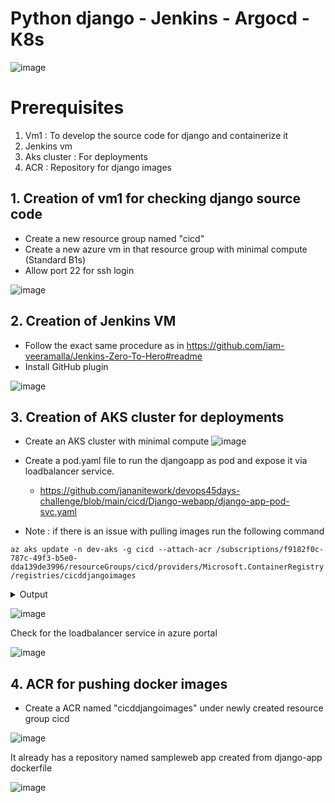 # Python django - Jenkins - Argocd - K8s

![image](https://github.com/jananitework/devops45days-challenge/assets/136428700/1ac155c6-fa30-4ba0-99b9-418811f2402f)


# Prerequisites 

1. Vm1 : To develop the source code for django and containerize it 
2. Jenkins vm 
3. Aks cluster : For deployments 
4. ACR : Repository for django images


## 1. Creation of vm1 for checking django source code

- Create a new resource group named "cicd"
- Create a new azure vm in that resource group with minimal compute (Standard B1s)
- Allow port 22 for ssh login

![image](https://github.com/jananitework/devops45days-challenge/assets/136428700/d5e8ca3e-6a7c-4974-8e64-878c09c9b03e)

  
## 2. Creation of Jenkins VM

- Follow the exact same procedure as in https://github.com/iam-veeramalla/Jenkins-Zero-To-Hero#readme
- Install GitHub plugin

![image](https://github.com/jananitework/devops45days-challenge/assets/136428700/01ca3f25-40e1-4341-89b0-df3d8093ee09)


## 3. Creation of AKS cluster for deployments

- Create an AKS cluster with minimal compute
![image](https://github.com/jananitework/devops45days-challenge/assets/136428700/63cb79e8-e201-4f47-90c9-a776b9b7f39f)

- Create a pod.yaml file to run the djangoapp as pod and expose it via loadbalancer service.
   - https://github.com/jananitework/devops45days-challenge/blob/main/cicd/Django-webapp/django-app-pod-svc.yaml

- Note : if there is an issue with pulling images run the following command

```az aks update -n dev-aks -g cicd --attach-acr /subscriptions/f9182f0c-787c-49f3-b5e0-dda139de3996/resourceGroups/cicd/providers/Microsoft.ContainerRegistry/registries/cicddjangoimages ```

<details>
<summary>Output</summary>

<json>
AAD role propagation done[############################################]  100.0000%{
  "aadProfile": null,
  "addonProfiles": {
    "azureKeyvaultSecretsProvider": {
      "config": null,
      "enabled": false,
      "identity": null
    },
    "azurepolicy": {
      "config": null,
      "enabled": false,
      "identity": null
    }
  },
  "agentPoolProfiles": [
    {
      "availabilityZones": null,
      "count": 1,
      "creationData": null,
      "currentOrchestratorVersion": "1.25.6",
      "enableAutoScaling": false,
      "enableEncryptionAtHost": null,
      "enableFips": false,
      "enableNodePublicIp": false,
      "enableUltraSsd": null,
      "gpuInstanceProfile": null,
      "hostGroupId": null,
      "kubeletConfig": null,
      "kubeletDiskType": "OS",
      "linuxOsConfig": null,
      "maxCount": null,
      "maxPods": 110,
      "minCount": null,
      "mode": "System",
      "name": "agentpool",
      "nodeImageVersion": "AKSUbuntu-2204gen2containerd-202306.26.0",
      "nodeLabels": null,
      "nodePublicIpPrefixId": null,
      "nodeTaints": null,
      "orchestratorVersion": "1.25.6",
      "osDiskSizeGb": 128,
      "osDiskType": "Managed",
      "osSku": "Ubuntu",
      "osType": "Linux",
      "podSubnetId": null,
      "powerState": {
        "code": "Running"
      },
      "provisioningState": "Succeeded",
      "proximityPlacementGroupId": null,
      "scaleDownMode": null,
      "scaleSetEvictionPolicy": null,
      "scaleSetPriority": null,
      "spotMaxPrice": null,
      "tags": null,
      "type": "VirtualMachineScaleSets",
      "upgradeSettings": null,
      "vmSize": "Standard_B2s",
      "vnetSubnetId": null,
      "workloadRuntime": null
    }
  ],
  "apiServerAccessProfile": null,
  "autoScalerProfile": null,
  "autoUpgradeProfile": {
    "upgradeChannel": "patch"
  },
  "azureMonitorProfile": null,
  "azurePortalFqdn": "dev-aks-dns-ekj1k627.portal.hcp.centralindia.azmk8s.io",
  "currentKubernetesVersion": "1.25.6",
  "disableLocalAccounts": false,
  "diskEncryptionSetId": null,
  "dnsPrefix": "dev-aks-dns",
  "enablePodSecurityPolicy": null,
  "enableRbac": true,
  "extendedLocation": null,
  "fqdn": "dev-aks-dns-ekj1k627.hcp.centralindia.azmk8s.io",
  "fqdnSubdomain": null,
  "httpProxyConfig": null,
  "id": "/subscriptions/f9182f0c-787c-49f3-b5e0-dda139de3996/resourcegroups/cicd/providers/Microsoft.ContainerService/managedClusters/dev-aks",
  "identity": {
    "principalId": "664ebd48-15f8-454f-bd92-48d075bf1f1c",
    "tenantId": "14347c6c-c7da-4f47-a3eb-89e0ac0d8850",
    "type": "SystemAssigned",
    "userAssignedIdentities": null
  },
  "identityProfile": {
    "kubeletidentity": {
      "clientId": "27f81ff9-adbf-4e63-ad7f-b9fa33756134",
      "objectId": "ab617406-d5be-4049-b654-c1badb78a59e",
      "resourceId": "/subscriptions/f9182f0c-787c-49f3-b5e0-dda139de3996/resourcegroups/MC_cicd_dev-aks_centralindia/providers/Microsoft.ManagedIdentity/userAssignedIdentities/dev-aks-agentpool"
    }
  },
  "kubernetesVersion": "1.25.6",
  "linuxProfile": null,
  "location": "centralindia",
  "maxAgentPools": 100,
  "name": "dev-aks",
  "networkProfile": {
    "dnsServiceIp": "10.0.0.10",
    "ipFamilies": [
      "IPv4"
    ],
    "loadBalancerProfile": {
      "allocatedOutboundPorts": null,
      "effectiveOutboundIPs": [
        {
          "id": "/subscriptions/f9182f0c-787c-49f3-b5e0-dda139de3996/resourceGroups/MC_cicd_dev-aks_centralindia/providers/Microsoft.Network/publicIPAddresses/6c8f34ff-6a28-41ce-9e55-97f1ca1cc30c",
          "resourceGroup": "MC_cicd_dev-aks_centralindia"
        }
      ],
      "enableMultipleStandardLoadBalancers": null,
      "idleTimeoutInMinutes": null,
      "managedOutboundIPs": {
        "count": 1,
        "countIpv6": null
      },
      "outboundIPs": null,
      "outboundIpPrefixes": null
    },
    "loadBalancerSku": "Standard",
    "natGatewayProfile": null,
    "networkDataplane": null,
    "networkMode": null,
    "networkPlugin": "kubenet",
    "networkPluginMode": null,
    "networkPolicy": null,
    "outboundType": "loadBalancer",
    "podCidr": "10.244.0.0/16",
    "podCidrs": [
      "10.244.0.0/16"
    ],
    "serviceCidr": "10.0.0.0/16",
    "serviceCidrs": [
      "10.0.0.0/16"
    ]
  },
  "nodeResourceGroup": "MC_cicd_dev-aks_centralindia",
  "oidcIssuerProfile": {
    "enabled": false,
    "issuerUrl": null
  },
  "podIdentityProfile": null,
  "powerState": {
    "code": "Running"
  },
  "privateFqdn": null,
  "privateLinkResources": null,
  "provisioningState": "Succeeded",
  "publicNetworkAccess": null,
  "resourceGroup": "cicd",
  "securityProfile": {
    "azureKeyVaultKms": null,
    "defender": null,
    "imageCleaner": null,
    "workloadIdentity": null
  },
  "servicePrincipalProfile": {
    "clientId": "msi",
    "secret": null
  },
  "sku": {
    "name": "Base",
    "tier": "Free"
  },
  "storageProfile": {
    "blobCsiDriver": null,
    "diskCsiDriver": {
      "enabled": true
    },
    "fileCsiDriver": {
      "enabled": true
    },
    "snapshotController": {
      "enabled": true
    }
  },
  "supportPlan": "KubernetesOfficial",
  "systemData": null,
  "tags": null,
  "type": "Microsoft.ContainerService/ManagedClusters",
  "windowsProfile": null,
  "workloadAutoScalerProfile": {
    "keda": null
  }
}

</json>

</details>

![image](https://github.com/jananitework/devops45days-challenge/assets/136428700/6a945b0e-820b-4b22-bae6-d0ada6c2e20f)

Check for the loadbalancer service in azure portal

![image](https://github.com/jananitework/devops45days-challenge/assets/136428700/b7058839-9ae8-43ae-a5fd-2d09cb261266)


## 4. ACR for pushing docker images

- Create a ACR named  "cicddjangoimages" under newly created resource group cicd

![image](https://github.com/jananitework/devops45days-challenge/assets/136428700/44c0a0e1-c95e-4484-8db0-f35d15a02ae3)

It already has a repository named sampleweb app created from django-app dockerfile

![image](https://github.com/jananitework/devops45days-challenge/assets/136428700/ca0da6d6-12a5-4f8c-8eb6-725b14d748f0)


